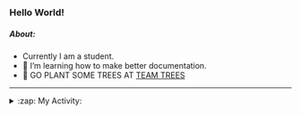 ### Hello World!

##### About:
- Currently I am a student.
- 🌱 I’m learning how to make better documentation.
- 🌱 GO PLANT SOME TREES AT [TEAM TREES](https://teamtrees.org/)

---
<details>
  <summary>:zap: My Activity:</summary>
  
<!--START_SECTION:waka-->
![Code Time](http://img.shields.io/badge/Code%20Time-1%2C203%20hrs%2048%20mins-blue)

**I'm a Night 🦉** 

```text
🌞 Morning                1903 commits        ███░░░░░░░░░░░░░░░░░░░░░░   10.11 % 
🌆 Daytime                6398 commits        ████████░░░░░░░░░░░░░░░░░   33.98 % 
🌃 Evening                5392 commits        ███████░░░░░░░░░░░░░░░░░░   28.64 % 
🌙 Night                  5135 commits        ███████░░░░░░░░░░░░░░░░░░   27.27 % 
```
📅 **I'm Most Productive on Wednesday** 

```text
Monday                   2646 commits        ████░░░░░░░░░░░░░░░░░░░░░   14.05 % 
Tuesday                  2572 commits        ███░░░░░░░░░░░░░░░░░░░░░░   13.66 % 
Wednesday                4411 commits        ██████░░░░░░░░░░░░░░░░░░░   23.43 % 
Thursday                 2437 commits        ███░░░░░░░░░░░░░░░░░░░░░░   12.94 % 
Friday                   1980 commits        ███░░░░░░░░░░░░░░░░░░░░░░   10.52 % 
Saturday                 1638 commits        ██░░░░░░░░░░░░░░░░░░░░░░░   08.70 % 
Sunday                   3144 commits        ████░░░░░░░░░░░░░░░░░░░░░   16.70 % 
```


📊 **This Week I Spent My Time On** 

```text
🔥 Editors: 
VS Code                  1 hr 1 min          █████████████████████████   100.00 % 

🐱‍💻 Projects: 
giveth-dapps-v2          40 mins             ████████████████░░░░░░░░░   65.18 % 
givbacks-admin           12 mins             █████░░░░░░░░░░░░░░░░░░░░   20.68 % 
file-utils               8 mins              ███░░░░░░░░░░░░░░░░░░░░░░   13.10 % 
iris-flower-ml           0 secs              ░░░░░░░░░░░░░░░░░░░░░░░░░   01.04 % 
```


 Last Updated on 25/09/2023 14:12:16 UTC
<!--END_SECTION:waka-->
</details>
